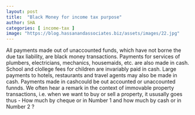 ```yaml
---
layout: post
title:  "Black Money for income tax purpose"
author: SHA
categories: [ income-tax ]
image: "https://blog.hassanandassociates.biz/assets/images/22.jpg"
---
```

All payments made out of unaccounted funds, which have not borne the due tax liability, are black money transactions. Payments for services of plumbers, electricians, mechanics, housemaids, etc. are also made in cash. School and clollege fees for children are invariably paid in cash. Large payments to hotels, restaurants and travel agents may also be made in cash. Payments made in cashcould be out accounted or unaccounted funnds. We often hear a remark in the context of immovable property transactions, i.e. when we want to buy or sell a property, it ususally goes thus - How much by cheque or in Number 1 and how much by cash or in Number 2 ?




